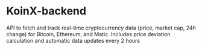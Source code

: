 # KoinX-backend
API to fetch and track real-time cryptocurrency data (price, market cap, 24h change) for Bitcoin, Ethereum, and Matic. Includes price deviation calculation and automatic data updates every 2 hours
